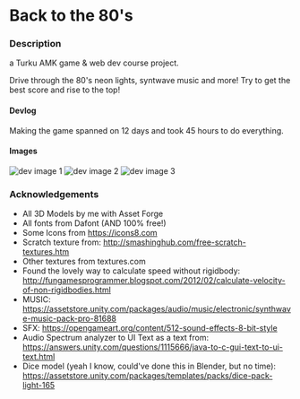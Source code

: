 # Back to the 80's


### Description
a Turku AMK game &amp; web dev course project.

Drive through the 80's neon lights, syntwave music and more!
Try to get the best score and rise to the top!



#### Devlog
Making the game spanned on 12 days and took 45 hours to do everything.

#### Images
![dev image 1](https://www.harriahola.com/git_images/backto80s_dev_image_1.jpg)
![dev image 2](https://www.harriahola.com/git_images/backto80s_dev_image_2.jpg)
![dev image 3](https://www.harriahola.com/git_images/backto80s_dev_image_3.png)




### Acknowledgements
 - All 3D Models by me with Asset Forge
 - All fonts from Dafont (AND 100% free!)
 - Some Icons from https://icons8.com
 - Scratch texture from: http://smashinghub.com/free-scratch-textures.htm
 - Other textures from textures.com
 - Found the lovely way to calculate speed without rigidbody: 
    http://fungamesprogrammer.blogspot.com/2012/02/calculate-velocity-of-non-rigidbodies.html
 - MUSIC: https://assetstore.unity.com/packages/audio/music/electronic/synthwave-music-pack-pro-81688
 - SFX: https://opengameart.org/content/512-sound-effects-8-bit-style
 - Audio Spectrum analyzer to UI Text as a text from: https://answers.unity.com/questions/1115666/java-to-c-gui-text-to-ui-text.html
 - Dice model (yeah I know, could've done this in Blender, but no time): https://assetstore.unity.com/packages/templates/packs/dice-pack-light-165
